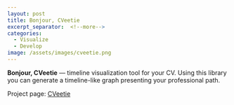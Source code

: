 ```yaml
---
layout: post
title: Bonjour, CVeetie
excerpt_separator:  <!--more-->
categories:
  - Visualize
  - Develop
image: /assets/images/cveetie.png
---
```


**Bonjour, CVeetie** &mdash; timeline visualization tool for your CV. Using this library you can generate a timeline-like graph presenting your professional path.

Project page: [CVeetie](https://ze0n.github.io/cveety/)
